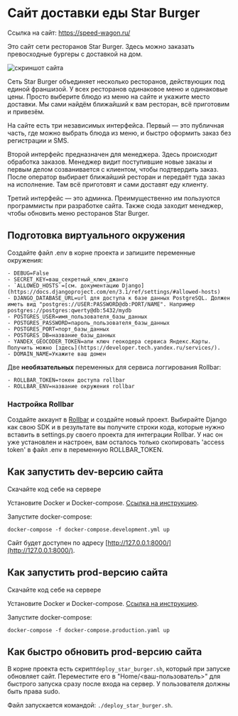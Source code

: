 # Сайт доставки еды Star Burger

Ссылка на сайт: https://speed-wagon.ru/

Это сайт сети ресторанов Star Burger. Здесь можно заказать превосходные бургеры с доставкой на дом.

![скриншот сайта](https://dvmn.org/filer/canonical/1594651635/686/)


Сеть Star Burger объединяет несколько ресторанов, действующих под единой франшизой. У всех ресторанов одинаковое меню и одинаковые цены. Просто выберите блюдо из меню на сайте и укажите место доставки. Мы сами найдём ближайший к вам ресторан, всё приготовим и привезём.

На сайте есть три независимых интерфейса. Первый — это публичная часть, где можно выбрать блюда из меню, и быстро оформить заказ без регистрации и SMS.

Второй интерфейс предназначен для менеджера. Здесь происходит обработка заказов. Менеджер видит поступившие новые заказы и первым делом созванивается с клиентом, чтобы подтвердить заказ. После оператор выбирает ближайший ресторан и передаёт туда заказ на исполнение. Там всё приготовят и сами доставят еду клиенту.

Третий интерфейс — это админка. Преимущественно им пользуются программисты при разработке сайта. Также сюда заходит менеджер, чтобы обновить меню ресторанов Star Burger.

## Подготовка виртуального окружения

Создайте файл .env в корне проекта и запишите переменные окружения:

```
- DEBUG=False
- SECRET_KEY=ваш_секретный_ключ_джанго
- `ALLOWED_HOSTS`=[см. документацию Django](https://docs.djangoproject.com/en/3.1/ref/settings/#allowed-hosts)
- DJANGO_DATABASE_URL=url для доступа к базе данных PostgreSQL. Должен иметь вид "postgres://USER:PASSWORD@db:PORT/NAME". Например postgres://postgres:qwerty@db:5432/mydb
- POSTGRES_USER=имя_пользователя_базы_данных
- POSTGRES_PASSWORD=пароль_пользователя_базы_данных
- POSTGRES_PORT=порт_базы_данных
- POSTGRES_DB=название_базы_данных
- YANDEX_GEOCODER_TOKEN=апи ключ геокодера сервиса Яндекс.Карты. Получить можно [здесь](https://developer.tech.yandex.ru/services/).
- DOMAIN_NAME=Укажите ваш домен
```

Две **необязательных** переменных для сервиса логгирования Rollbar:

```
- ROLLBAR_TOKEN=токен доступа rollbar
- ROLLBAR_ENV=название окружения rollbar
```

### Настройка Rollbar

Создайте аккаунт в [Rollbar](https://rollbar.com) и создайте новый проект. Выбирайте Django как свою SDK и в результате вы получите строки кода, которые нужно вставить в settings.py своего проекта для интеграции Rollbar. У нас он уже установлен и настроен, вам осталось только скопировать 'access token' в файл .env в переменную ROLLBAR_TOKEN.

## Как запустить dev-версию сайта

Скачайте код себе на сервере

Установите Docker и Docker-compose. [Ссылка на инструкцию](https://www.howtogeek.com/devops/how-to-install-docker-and-docker-compose-on-linux/).

Запустите docker-compose:

```
docker-compose -f docker-compose.development.yml up
```

Сайт будет доступен по адресу [http://127.0.0.1:8000/](http://127.0.0.1:8000/).

## Как запустить prod-версию сайта

Скачайте код себе на сервере

Установите Docker и Docker-compose. [Ссылка на инструкцию](https://www.howtogeek.com/devops/how-to-install-docker-and-docker-compose-on-linux/).

Запустите docker-compose:

```
docker-compose -f docker-compose.production.yaml up
```

## Как быстро обновить prod-версию сайта

В корне проекта есть скрипт`deploy_star_burger.sh`, который при запуске обновляет сайт. Переместите его в "Home/<ваш-пользователь>" для быстрого запуска сразу после входа на сервер. У пользователя должны быть права sudo.

Файл запускается командой: `./deploy_star_burger.sh`.
